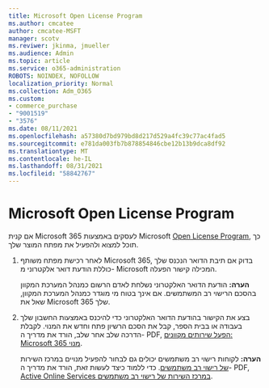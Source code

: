 ```yaml
---
title: Microsoft Open License Program
ms.author: cmcatee
author: cmcatee-MSFT
manager: scotv
ms.reviwer: jkinma, jmueller
ms.audience: Admin
ms.topic: article
ms.service: o365-administration
ROBOTS: NOINDEX, NOFOLLOW
localization_priority: Normal
ms.collection: Adm_O365
ms.custom:
- commerce_purchase
- "9001519"
- "3576"
ms.date: 08/11/2021
ms.openlocfilehash: a57380d7bd979bd8d217d529a4fc39c77ac4fad5
ms.sourcegitcommit: e781da003fb7b878854846cbe12b13b9dca8df92
ms.translationtype: MT
ms.contentlocale: he-IL
ms.lasthandoff: 08/31/2021
ms.locfileid: "58842767"
---
```

# <a name="microsoft-open-license-program"></a>Microsoft Open License Program

אם קנית Microsoft 365 לעסקים באמצעות Microsoft [Open License Program](https://go.microsoft.com/fwlink/p/?LinkID=613298), כך תוכל למצוא ולהפעיל את מפתח המוצר שלך.

1. לאחר רכישת מפתח משותף Microsoft 365, בדוק אם תיבת הדואר הנכנס שלך כוללת הודעת דואר אלקטרוני מ- Microsoft המכילה קישור הפעלה.

    **הערה:** הודעת הדואר האלקטרוני נשלחת לאדם הרשום כמנהל המערכת המקוון בהסכם הרישוי רב המשתמשים. אם אינך בטוח מי מוגדר כמנהל המערכת המקוון, שאל את Microsoft 365 שלך.
1. בצע את הקישור בהודעת הדואר האלקטרוני כדי להיכנס באמצעות החשבון שלך בעבודה או בבית הספר, קבל את הסכם הרשיון פתח וחדש את המנוי. לקבלת הדרכה שלב אחר שלב, הורד את מדריך ה- PDF, [הפעל שירותים מקוונים: Microsoft 365 מנוי](https://go.microsoft.com/fwlink/p/?LinkId=618100).

    **הערה:** לקוחות רישוי רב משתמשים יכולים גם לבחור להפעיל מנויים במרכז השירות [של רישוי רב משתמשים](https://go.microsoft.com/fwlink/p/?LinkID=282016). כדי ללמוד כיצד לעשות זאת, הורד את מדריך ה- PDF, [Active Online Services במרכז השירות של רישוי רב משתמשים](https://go.microsoft.com/fwlink/p/?LinkId=618096).